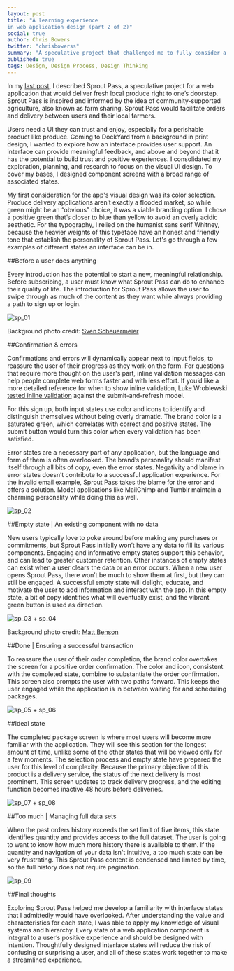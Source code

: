 ```yaml
---
layout: post
title: "A learning experience 
in web application design (part 2 of 2)"
social: true
author: Chris Bowers
twitter: "chrisbowerss"
summary: "A speculative project that challenged me to fully consider a range of interface states."
published: true
tags: Design, Design Process, Design Thinking
---
```


In my [last post](https://dockyard.com/blog/2016/03/11/a-learning-experience-in-web-application-design-part-1), I described Sprout Pass, a speculative project for a web application that would deliver fresh local produce right to one’s doorstep. Sprout Pass is inspired and informed by the idea of community-supported agriculture, also known as farm sharing. Sprout Pass would facilitate orders and delivery between users and their local farmers. 

Users need a UI they can trust and enjoy, especially for a perishable product like produce.  Coming to DockYard from a background in print design, I wanted to explore how an interface provides user support. An interface can provide meaningful feedback, and above and beyond that it has the potential to build trust and positive experiences. I consolidated my exploration, planning, and research to focus on the visual UI design. To cover my bases, I designed component screens with a broad range of associated states. 

My first consideration for the app's visual design was its color selection. Produce delivery applications aren’t exactly a flooded market, so while green might be an “obvious” choice, it was a viable branding option. I chose a positive green that’s closer to blue than yellow to avoid an overly acidic aesthetic. For the typography, I relied on the humanist sans serif Whitney, because the heavier weights of this typeface have an honest and friendly tone that establish the personality of Sprout Pass. Let's go through a few examples of different states an interface can be in. 

##Before a user does anything

Every introduction has the potential to start a new, meaningful relationship. Before subscribing, a user must know what Sprout Pass can do to enhance their quality of life. The introduction for Sprout Pass allows the user to swipe through as much of the content as they want while always providing a path to sign up or login. 

![sp_01](http://i.imgur.com/FtLpVfM.png)

Background photo credit: [Sven Scheuermeier](https://unsplash.com/photos/4R1YpmGO52I)

##Confirmation & errors

Confirmations and errors will dynamically appear next to input fields, to reassure the user of their progress as they work on the form. For questions that require more thought on the user's part, inline validation messages can help people complete web forms faster and with less effort. If you’d like a more detailed reference for when to show inline validation, Luke Wroblewski [tested inline validation](http://alistapart.com/article/inline-validation-in-web-forms) against the submit-and-refresh model. 

For this sign up, both input states use color and icons to identify and distinguish themselves without being overly dramatic. The brand color is a saturated green, which correlates with correct and positive states. The submit button would turn this color when every validation has been satisfied. 

Error states are a necessary part of any application, but the language and form of them is often overlooked. The brand’s personality should manifest itself through all bits of copy, even the error states. Negativity and blame in error states doesn’t contribute to a successful application experience. For the invalid email example, Sprout Pass takes the blame for the error and offers a solution. Model applications like MailChimp and Tumblr maintain a charming personality while doing this as well. 

![sp_02](http://i.imgur.com/duEZdAS.png)

##Empty state | An existing component with no data

New users typically love to poke around before making any purchases or commitments, but Sprout Pass initially won’t have any data to fill its various components. Engaging and informative empty states support this behavior, and can lead to greater customer retention. Other instances of empty states can exist when a user clears the data or an error occurs. When a new user opens Sprout Pass, there won’t be much to show them at first, but they can still be engaged.  A successful empty state will delight, educate, and motivate the user to add information and interact with the app. In this empty state, a bit of copy identifies what will eventually exist, and the vibrant green button is used as direction.

![sp_03 + sp_04](http://i.imgur.com/0v94ZqZ.png)

Background photo credit: [Matt Benson](https://unsplash.com/photos/rHbob_bEsSs)

##Done | Ensuring a successful transaction

To reassure the user of their order completion, the brand color overtakes the screen for a positive order confirmation. The color and icon, consistent with the completed state, combine to substantiate the order confirmation. This screen also prompts the user with two paths forward. This keeps the user engaged while the application is in between waiting for and scheduling packages.

![sp_05 + sp_06](http://i.imgur.com/wI2iN9u.png)

##Ideal state

The completed package screen is where most users will become more familiar with the application. They will see this section for the longest amount of time, unlike some of the other states that will be viewed only for a few moments. The selection process and empty state have prepared the user for this level of complexity. Because the primary objective of this product is a delivery service, the status of the next delivery is most prominent. This screen updates to track delivery progress, and the editing function becomes inactive 48 hours before deliveries. 

![sp_07 + sp_08](http://i.imgur.com/JUVj8sQ.png)

##Too much | Managing full data sets

When the past orders history exceeds the set limit of five items, this state identifies quantity and provides access to the full dataset. The user is going to want to know how much more history there is available to them.  If the quantity and navigation of your data isn't intuitive, a too much state can be very frustrating. This Sprout Pass content is condensed and limited by time, so the full history does not require pagination.

![sp_09](http://i.imgur.com/zyIrMiE.png)

##Final thoughts

Exploring Sprout Pass helped me develop a familiarity with interface states that I admittedly would have overlooked. After understanding the value and characteristics for each state, I was able to apply my knowledge of visual systems and hierarchy. Every state of a web application component is integral to a user’s positive experience and should be designed with intention. Thoughtfully designed interface states will reduce the risk of confusing or surprising a user, and all of these states work together to make a streamlined experience. 
